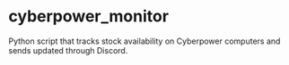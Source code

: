# cyberpower_monitor
Python script that tracks stock availability on Cyberpower computers and sends updated through Discord.
